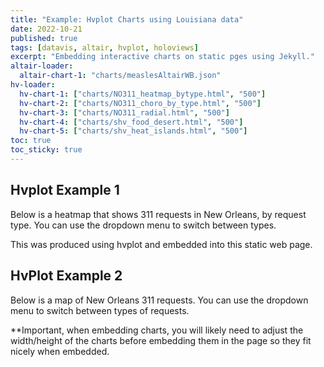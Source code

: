 ```yaml
---
title: "Example: Hvplot Charts using Louisiana data"
date: 2022-10-21
published: true
tags: [datavis, altair, hvplot, holoviews]
excerpt: "Embedding interactive charts on static pges using Jekyll."
altair-loader:
  altair-chart-1: "charts/measlesAltairWB.json"
hv-loader:
  hv-chart-1: ["charts/NO311_heatmap_bytype.html", "500"]
  hv-chart-2: ["charts/NO311_choro_by_type.html", "500"]
  hv-chart-3: ["charts/NO311_radial.html", "500"]
  hv-chart-4: ["charts/shv_food_desert.html", "500"]
  hv-chart-5: ["charts/shv_heat_islands.html", "500"]
toc: true
toc_sticky: true
---
```


## Hvplot Example 1

Below is a heatmap that shows 311 requests in New Orleans, by request type. You can use the dropdown menu to switch between types.

<div id="hv-chart-1"></div>

This was produced using hvplot and embedded into this static web page. 

## HvPlot Example 2

Below is a map of New Orleans 311 requests. You can use the dropdown menu to switch between types of requests.

<div id="hv-chart-2"></div>

**Important, when embedding charts, you will likely need to adjust the width/height of the charts before embedding them in the page so they
fit nicely when embedded.
